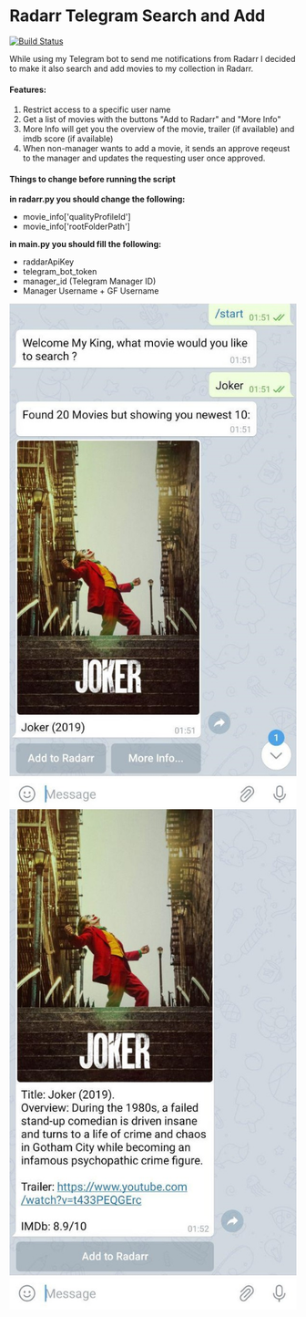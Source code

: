 # Radarr Telegram Search and Add
[![Build Status](https://travis-ci.com/dFurman/radarr-adder.svg?branch=master)](https://travis-ci.com/dFurman/radarr-adder)

While using my Telegram bot to send me notifications from Radarr I decided to make it also search and add movies to my collection in Radarr.
#### Features:
1. Restrict access to a specific user name
2. Get a list of movies with the buttons "Add to Radarr" and "More Info"
3. More Info will get you the overview of the movie, trailer (if available) and imdb score (if available)
4. When non-manager wants to add a movie, it sends an approve reqeust to the manager and updates the requesting user once approved.


#### Things to change before running the script
**in radarr.py you should change the following:**
- movie_info['qualityProfileId']
- movie_info['rootFolderPath']

**in main.py you should fill the following:**
- raddarApiKey
- telegram_bot_token
- manager_id (Telegram Manager ID)
- Manager Username + GF Username

![Screenshot1](screenshots/1.jpg)
![Screenshot2](screenshots/2.jpg)
